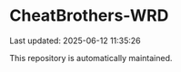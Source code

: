 # CheatBrothers-WRD

Last updated: 2025-06-12 11:35:26

This repository is automatically maintained.
